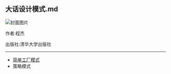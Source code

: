 ## 大话设计模式.md

![封面图片](http://www.linuxidc.com/upload/2014_08/140805154047611.gif)

作者:程杰

出版社:清华大学出版社

----- 

- [简单工厂模式](design-patterns/Factory.php)
- 策略模式